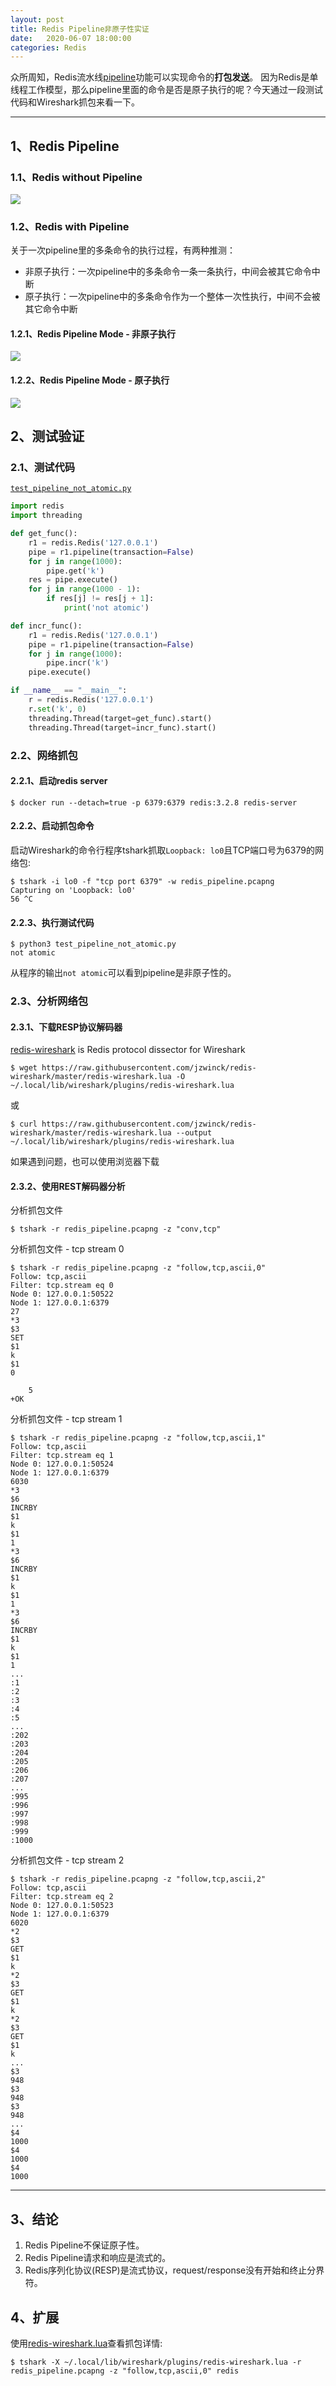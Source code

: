 ```yaml
---
layout: post
title: Redis Pipeline非原子性实证
date:   2020-06-07 18:00:00
categories: Redis
---
```


众所周知，Redis流水线[pipeline](https://redis.io/topics/pipelining)功能可以实现命令的**打包发送**。
因为Redis是单线程工作模型，那么pipeline里面的命令是否是原子执行的呢？今天通过一段测试代码和Wireshark抓包来看一下。

- - -

## 1、Redis Pipeline

### 1.1、Redis without Pipeline

![](/imgs/redis_pipeline_0.png)

### 1.2、Redis with Pipeline

关于一次pipeline里的多条命令的执行过程，有两种推测：

- 非原子执行：一次pipeline中的多条命令一条一条执行，中间会被其它命令中断
-  原子执行：一次pipeline中的多条命令作为一个整体一次性执行，中间不会被其它命令中断

#### 1.2.1、Redis Pipeline Mode - 非原子执行

![](/imgs/redis_pipeline_1.png)

#### 1.2.2、Redis Pipeline Mode - 原子执行

![](/imgs/redis_pipeline_2.png)

## 2、测试验证

### 2.1、测试代码

[`test_pipeline_not_atomic.py`]()

```python
import redis
import threading

def get_func():
    r1 = redis.Redis('127.0.0.1')
    pipe = r1.pipeline(transaction=False)
    for j in range(1000):
        pipe.get('k')
    res = pipe.execute()
    for j in range(1000 - 1):
        if res[j] != res[j + 1]:
            print('not atomic')

def incr_func():
    r1 = redis.Redis('127.0.0.1')
    pipe = r1.pipeline(transaction=False)
    for j in range(1000):
        pipe.incr('k')
    pipe.execute()

if __name__ == "__main__":
    r = redis.Redis('127.0.0.1')
    r.set('k', 0)
    threading.Thread(target=get_func).start()
    threading.Thread(target=incr_func).start()
```

### 2.2、网络抓包

#### 2.2.1、启动redis server

```
$ docker run --detach=true -p 6379:6379 redis:3.2.8 redis-server
```

#### 2.2.2、启动抓包命令

启动Wireshark的命令行程序tshark抓取`Loopback: lo0`且TCP端口号为6379的网络包:

```
$ tshark -i lo0 -f "tcp port 6379" -w redis_pipeline.pcapng
Capturing on 'Loopback: lo0'
56 ^C
```

#### 2.2.3、执行测试代码

```
$ python3 test_pipeline_not_atomic.py
not atomic
```

从程序的输出`not atomic`可以看到pipeline是非原子性的。

### 2.3、分析网络包

#### 2.3.1、下载RESP协议解码器

[redis-wireshark](https://github.com/jzwinck/redis-wireshark) is Redis protocol dissector for Wireshark

```
$ wget https://raw.githubusercontent.com/jzwinck/redis-wireshark/master/redis-wireshark.lua -O ~/.local/lib/wireshark/plugins/redis-wireshark.lua
```

或

```
$ curl https://raw.githubusercontent.com/jzwinck/redis-wireshark/master/redis-wireshark.lua --output ~/.local/lib/wireshark/plugins/redis-wireshark.lua
```

如果遇到问题，也可以使用浏览器下载

#### 2.3.2、使用REST解码器分析

分析抓包文件

```
$ tshark -r redis_pipeline.pcapng -z "conv,tcp"
```

分析抓包文件 - tcp stream 0

```
$ tshark -r redis_pipeline.pcapng -z "follow,tcp,ascii,0"
Follow: tcp,ascii
Filter: tcp.stream eq 0
Node 0: 127.0.0.1:50522
Node 1: 127.0.0.1:6379
27
*3
$3
SET
$1
k
$1
0

	5
+OK
```

分析抓包文件 - tcp stream 1

```
$ tshark -r redis_pipeline.pcapng -z "follow,tcp,ascii,1"
Follow: tcp,ascii
Filter: tcp.stream eq 1
Node 0: 127.0.0.1:50524
Node 1: 127.0.0.1:6379
6030
*3
$6
INCRBY
$1
k
$1
1
*3
$6
INCRBY
$1
k
$1
1
*3
$6
INCRBY
$1
k
$1
1
...
:1
:2
:3
:4
:5
...
:202
:203
:204
:205
:206
:207
...
:995
:996
:997
:998
:999
:1000
```

分析抓包文件 - tcp stream 2

```
$ tshark -r redis_pipeline.pcapng -z "follow,tcp,ascii,2"
Follow: tcp,ascii
Filter: tcp.stream eq 2
Node 0: 127.0.0.1:50523
Node 1: 127.0.0.1:6379
6020
*2
$3
GET
$1
k
*2
$3
GET
$1
k
*2
$3
GET
$1
k
...
$3
948
$3
948
$3
948
...
$4
1000
$4
1000
$4
1000
```

- - -

## 3、结论

1. Redis Pipeline不保证原子性。
1. Redis Pipeline请求和响应是流式的。
1. Redis序列化协议(RESP)是流式协议，request/response没有开始和终止分界符。

## 4、扩展

使用[redis-wireshark.lua](https://github.com/jzwinck/redis-wireshark)查看抓包详情:

```
$ tshark -X ~/.local/lib/wireshark/plugins/redis-wireshark.lua -r redis_pipeline.pcapng -z "follow,tcp,ascii,0" redis
```
